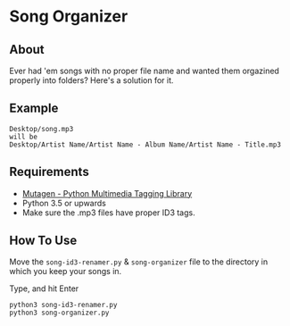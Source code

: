 # Song Organizer

## About

Ever had 'em songs with no proper file name and wanted them orgazined properly into folders? Here's a solution for it.

## Example

~~~
Desktop/song.mp3
will be
Desktop/Artist Name/Artist Name - Album Name/Artist Name - Title.mp3
~~~

## Requirements

* [Mutagen - Python Multimedia Tagging Library](https://mutagen.readthedocs.io/en/latest/)
* Python 3.5 or upwards
* Make sure the .mp3 files have proper ID3 tags.

## How To Use

Move the `song-id3-renamer.py` & `song-organizer` file to the directory in which you keep your songs in.

Type, and hit Enter
~~~
python3 song-id3-renamer.py
python3 song-organizer.py
~~~
